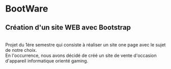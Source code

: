 # BootWare

<h2>Création d'un site WEB avec Bootstrap</h2><br>
Projet du 1ère semestre qui consiste à réaliser un site one page avec le sujet de notre choix.<br>
En l'occurrence, nous avons décidé de créé un site de vente d'occasion d'appareil informatique orienté gaming.

